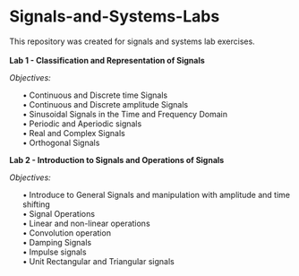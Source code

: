# Signals-and-Systems-Labs
This repository was created for signals and systems lab exercises.\
<br>
__Lab 1 - Classification and Representation of Signals__
<div>
<em>Objectives:</em><br>
<ul>
• Continuous and Discrete time Signals<br>
• Continuous and Discrete amplitude Signals<br>
• Sinusoidal Signals in the Time and Frequency Domain<br>
• Periodic and Aperiodic signals<br>
• Real and Complex Signals<br>
• Orthogonal Signals
</ul>
</div> 

__Lab 2 - Introduction to Signals and Operations of Signals__
<div>
  <em>Objectives:</em><br>
  <ul>
   • Introduce to General Signals and manipulation with amplitude and time shifting<br>
   • Signal Operations<br>
   • Linear and non-linear operations<br>
   • Convolution operation<br>
   • Damping Signals<br>
   • Impulse signals<br>
   • Unit Rectangular and Triangular signals<br>
  </ul>
</div>
